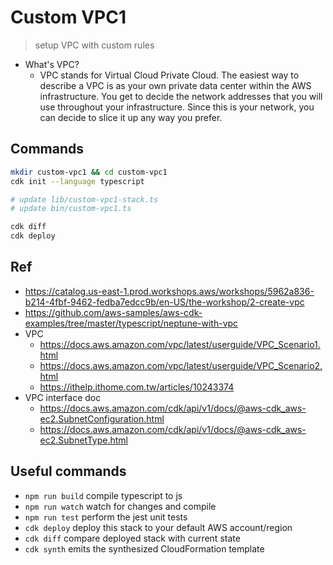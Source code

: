 # Custom VPC1

> setup VPC with custom rules
- What's VPC?
    - VPC stands for Virtual Cloud Private Cloud. The easiest way to describe a VPC is as your own private data center within the AWS infrastructure. You get to decide the network addresses that you will use throughout your infrastructure. Since this is your network, you can decide to slice it up any way you prefer.

## Commands

```bash
mkdir custom-vpc1 && cd custom-vpc1
cdk init --language typescript

# update lib/custom-vpc1-stack.ts
# update bin/custom-vpc1.ts

cdk diff
cdk deploy
```

## Ref

- https://catalog.us-east-1.prod.workshops.aws/workshops/5962a836-b214-4fbf-9462-fedba7edcc9b/en-US/the-workshop/2-create-vpc
- https://github.com/aws-samples/aws-cdk-examples/tree/master/typescript/neptune-with-vpc
- VPC
    - https://docs.aws.amazon.com/vpc/latest/userguide/VPC_Scenario1.html
    - https://docs.aws.amazon.com/vpc/latest/userguide/VPC_Scenario2.html
    - https://ithelp.ithome.com.tw/articles/10243374
- VPC interface doc
    - https://docs.aws.amazon.com/cdk/api/v1/docs/@aws-cdk_aws-ec2.SubnetConfiguration.html
    - https://docs.aws.amazon.com/cdk/api/v1/docs/@aws-cdk_aws-ec2.SubnetType.html

## Useful commands

* `npm run build`   compile typescript to js
* `npm run watch`   watch for changes and compile
* `npm run test`    perform the jest unit tests
* `cdk deploy`      deploy this stack to your default AWS account/region
* `cdk diff`        compare deployed stack with current state
* `cdk synth`       emits the synthesized CloudFormation template
